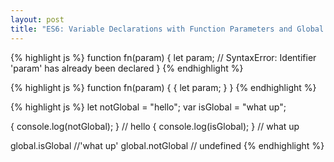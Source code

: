 ```yaml
---
layout: post
title: "ES6: Variable Declarations with Function Parameters and Global Scope"
---
```


<!-- {% highlight js %}
{% endhighlight %} -->


{% highlight js %}
function fn(param) {
    let param; // SyntaxError: Identifier 'param' has already been declared
}
{% endhighlight %}


{% highlight js %}
function fn(param) {
    {
        let param;
    }
}
{% endhighlight %}


{% highlight js %}
let notGlobal = "hello";
var isGlobal = "what up";

{ console.log(notGlobal); } // hello
{ console.log(isGlobal); } // what up

global.isGlobal //'what up'
global.notGlobal // undefined
{% endhighlight %}


<!-- {% highlight js %}
{% endhighlight %} -->